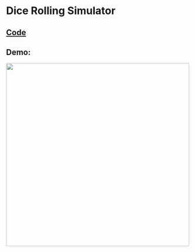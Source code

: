 # Dice Rolling Simulator

## [Code](https://github.com/dylanbuchi/100-days-of-code/blob/main/src/day_6/dice_rolling.py)

## Demo:

<img src=https://user-images.githubusercontent.com/52018183/103759270-38e2ce00-4ff2-11eb-949d-aa59ec18ff7d.png width="500">

